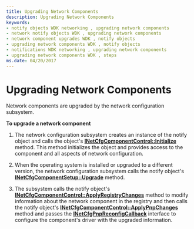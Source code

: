 ```yaml
---
title: Upgrading Network Components
description: Upgrading Network Components
keywords:
- notify objects WDK networking , upgrading network components
- network notify objects WDK , upgrading network components
- network component upgrades WDK , notify objects
- upgrading network components WDK , notify objects
- notifications WDK networking , upgrading network components
- upgrading network components WDK , steps
ms.date: 04/20/2017
---
```


# Upgrading Network Components





Network components are upgraded by the network configuration subsystem.

**To upgrade a network component**

1.  The network configuration subsystem creates an instance of the notify object and calls the object's [**INetCfgComponentControl::Initialize**](/previous-versions/windows/hardware/network/ff547729(v=vs.85)) method. This method initializes the object and provides access to the component and all aspects of network configuration.

2.  When the operating system is installed or upgraded to a different version, the network configuration subsystem calls the notify object's [**INetCfgComponentSetup::Upgrade**](/previous-versions/windows/hardware/network/ff547783(v=vs.85)) method.

3.  The subsystem calls the notify object's [**INetCfgComponentControl::ApplyRegistryChanges**](/previous-versions/windows/hardware/network/ff547727(v=vs.85)) method to modify information about the network component in the registry and then calls the notify object's [**INetCfgComponentControl::ApplyPnpChanges**](/previous-versions/windows/hardware/network/ff547726(v=vs.85)) method and passes the [**INetCfgPnpReconfigCallback**](/previous-versions/windows/hardware/network/ff547935(v=vs.85)) interface to configure the component's driver with the upgraded information.

 

